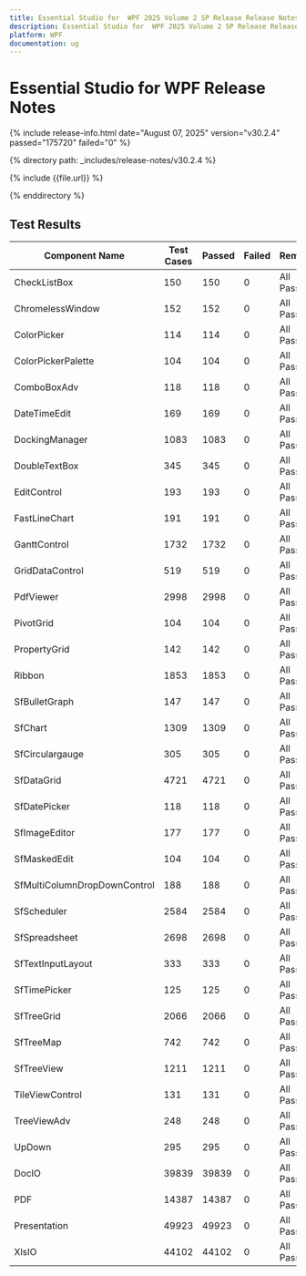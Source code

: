 ```yaml
---
title: Essential Studio for  WPF 2025 Volume 2 SP Release Release Notes  
description: Essential Studio for  WPF 2025 Volume 2 SP Release Release Notes  
platform: WPF
documentation: ug
---
```


# Essential Studio for  WPF  Release Notes  

{% include release-info.html date="August 07, 2025"  version="v30.2.4" passed="175720" failed="0" %} 

{% directory path: _includes/release-notes/v30.2.4 %}

{% include {{file.url}} %}

{% enddirectory %}

## Test Results

| Component Name | Test Cases | Passed | Failed | Remarks |
|---------------|------------|--------|--------|---------|
| CheckListBox | 150 | 150 | 0 | All Passed |
| ChromelessWindow | 152 | 152 | 0 | All Passed |
| ColorPicker | 114 | 114 | 0 | All Passed |
| ColorPickerPalette | 104 | 104 | 0 | All Passed |
| ComboBoxAdv | 118 | 118 | 0 | All Passed |
| DateTimeEdit | 169 | 169 | 0 | All Passed |
| DockingManager | 1083 | 1083 | 0 | All Passed |
| DoubleTextBox | 345 | 345 | 0 | All Passed |
| EditControl | 193 | 193 | 0 | All Passed |
| FastLineChart | 191 | 191 | 0 | All Passed |
| GanttControl | 1732 | 1732 | 0 | All Passed |
| GridDataControl | 519 | 519 | 0 | All Passed |
| PdfViewer | 2998 | 2998 | 0 | All Passed |
| PivotGrid | 104 | 104 | 0 | All Passed |
| PropertyGrid | 142 | 142 | 0 | All Passed |
| Ribbon | 1853 | 1853 | 0 | All Passed |
| SfBulletGraph | 147 | 147 | 0 | All Passed |
| SfChart | 1309 | 1309 | 0 | All Passed |
| SfCirculargauge | 305 | 305 | 0 | All Passed |
| SfDataGrid | 4721 | 4721 | 0 | All Passed |
| SfDatePicker | 118 | 118 | 0 | All Passed |
| SfImageEditor | 177 | 177 | 0 | All Passed |
| SfMaskedEdit | 104 | 104 | 0 | All Passed |
| SfMultiColumnDropDownControl | 188 | 188 | 0 | All Passed |
| SfScheduler | 2584 | 2584 | 0 | All Passed |
| SfSpreadsheet | 2698 | 2698 | 0 | All Passed |
| SfTextInputLayout | 333 | 333 | 0 | All Passed |
| SfTimePicker | 125 | 125 | 0 | All Passed |
| SfTreeGrid | 2066 | 2066 | 0 | All Passed |
| SfTreeMap | 742 | 742 | 0 | All Passed |
| SfTreeView | 1211 | 1211 | 0 | All Passed |
| TileViewControl | 131 | 131 | 0 | All Passed |
| TreeViewAdv | 248 | 248 | 0 | All Passed |
| UpDown | 295 | 295 | 0 | All Passed |
| DocIO | 39839 | 39839 | 0 | All Passed |
| PDF | 14387 | 14387 | 0 | All Passed |
| Presentation | 49923 | 49923 | 0 | All Passed |
| XlsIO | 44102 | 44102 | 0 | All Passed |